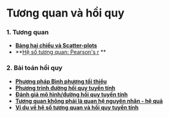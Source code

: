 # Tương quan và hồi quy

### 1. Tương quan

- **[Bảng hai chiều và Scatter-plots](https://www.coursera.org/learn/basic-statistics/lecture/UfSpH/2-01-crosstabs-and-scatterplots)**
- **[Hệ số tương quan: Pearson's r](https://www.coursera.org/learn/basic-statistics/lecture/SiL4u/2-02-pearsons-r) **



### 2. Bài toán hồi quy

- **[Phương pháp Bình phương tối thiểu](https://www.coursera.org/learn/basic-statistics/lecture/qHwMV/2-03-regression-finding-the-line)**
- **[Phương trình đường hồi quy tuyến tính](https://www.coursera.org/learn/basic-statistics/lecture/6ZvEn/2-04-regression-describing-the-line)**
- **[Đánh giá mô hình/đường hồi quy tuyến tính](https://www.coursera.org/learn/basic-statistics/lecture/TBC3a/2-05-regression-how-good-is-the-line)**
- **[Tương quan không phải là quan hệ nguyên nhân - hệ quả](https://www.coursera.org/learn/basic-statistics/lecture/IDqEJ/2-06-correlation-is-not-causation)**
- **[Ví dụ về hệ số tương quan và hồi quy tuyến tính](https://www.coursera.org/learn/basic-statistics/lecture/Ogg6n/2-08-example-pearsons-r-and-regression)**